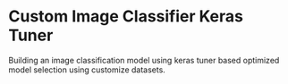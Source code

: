 # Custom Image Classifier Keras Tuner
Building an image classification model using keras tuner based optimized model selection using customize datasets.
